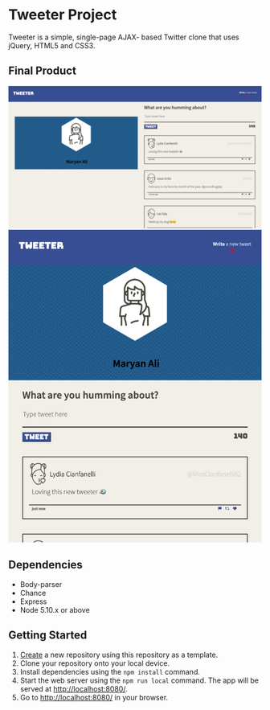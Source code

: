 # Tweeter Project

Tweeter is a simple, single-page AJAX- based Twitter clone that uses jQuery, HTML5 and CSS3.

## Final Product
!["Desktop View of Tweeter"](docs/:tweeter-Desktop.png)
!["Mobile View of Tweeter"](docs/:tweeter-Mobile:Ipad.png)

## Dependencies

- Body-parser
- Chance
- Express
- Node 5.10.x or above

## Getting Started

1. [Create](https://docs.github.com/en/repositories/creating-and-managing-repositories/creating-a-repository-from-a-template) a new repository using this repository as a template.
2. Clone your repository onto your local device.
3. Install dependencies using the `npm install` command.
3. Start the web server using the `npm run local` command. The app will be served at <http://localhost:8080/>.
4. Go to <http://localhost:8080/> in your browser.